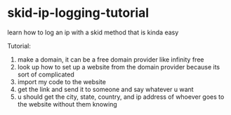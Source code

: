 # skid-ip-logging-tutorial
learn how to log an ip with a skid method that is kinda easy

Tutorial:
1) make a domain, it can be a free domain provider like infinity free
2) look up how to set up a website from the domain provider because its sort of complicated
3) import my code to the website
4) get the link and send it to someone and say whatever u want
5) u should get the city, state, country, and ip address of whoever goes to the website without them knowing
